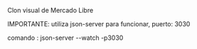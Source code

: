 Clon visual de Mercado Libre

IMPORTANTE: utiliza json-server para funcionar, puerto: 3030

comando : json-server --watch -p3030
